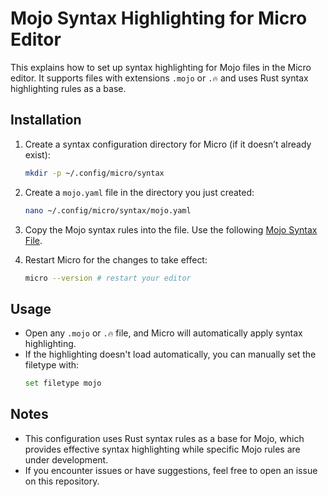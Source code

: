 # Mojo Syntax Highlighting for Micro Editor

This explains how to set up syntax highlighting for Mojo files in the Micro editor. It supports files with extensions `.mojo` or `.🔥` and uses Rust syntax highlighting rules as a base.

## Installation

1. Create a syntax configuration directory for Micro (if it doesn’t already exist):
   ```bash
   mkdir -p ~/.config/micro/syntax
   ```

2. Create a `mojo.yaml` file in the directory you just created:
   ```bash
   nano ~/.config/micro/syntax/mojo.yaml
   ```

3. Copy the Mojo syntax rules into the file. Use the following [Mojo Syntax File](path/to/mojo.yaml).

4. Restart Micro for the changes to take effect:
   ```bash
   micro --version # restart your editor
   ```

## Usage

- Open any `.mojo` or `.🔥` file, and Micro will automatically apply syntax highlighting.
- If the highlighting doesn't load automatically, you can manually set the filetype with:
  ```bash
  set filetype mojo
  ```

## Notes

- This configuration uses Rust syntax rules as a base for Mojo, which provides effective syntax highlighting while specific Mojo rules are under development.
- If you encounter issues or have suggestions, feel free to open an issue on this repository.
